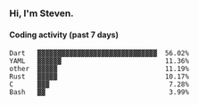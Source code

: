 ### Hi, I'm Steven.

#### Coding activity (past 7 days)
```
Dart   ▓▓▓▓▓▓▓▓▓▓▓▓▓▓▓▓▓▓▓▓▓▓▓▓▓▓▓▓▓▓  56.02%
YAML   ▓▓▓▓▓▓                          11.36%
other  ▓▓▓▓▓                           11.19%
Rust   ▓▓▓▓▓                           10.17%
C      ▓▓▓                              7.28%
Bash   ▓▓                               3.99%
```
